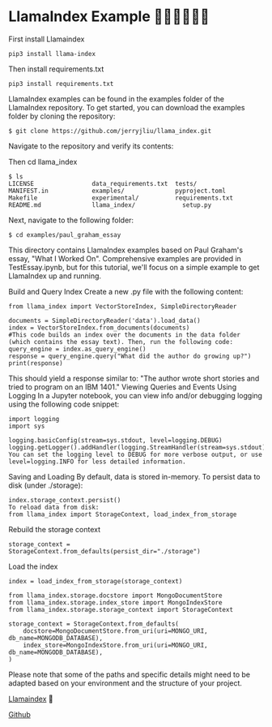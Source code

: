 # LlamaIndex Example 🦙🦙🦙🦙🦙🦙

First install Llamaindex

```
pip3 install llama-index
```
Then install requirements.txt

```
pip3 install requirements.txt
```

LlamaIndex examples can be found in the examples folder of the LlamaIndex repository. To get started, you can download the examples folder by cloning the repository:

```
$ git clone https://github.com/jerryjliu/llama_index.git
```
Navigate to the repository and verify its contents:

Then cd llama_index
```
$ ls
LICENSE                data_requirements.txt  tests/
MANIFEST.in            examples/              pyproject.toml
Makefile               experimental/          requirements.txt
README.md              llama_index/             setup.py
```

Next, navigate to the following folder:

```
$ cd examples/paul_graham_essay
```
This directory contains LlamaIndex examples based on Paul Graham's essay, "What I Worked On". Comprehensive examples are provided in TestEssay.ipynb, but for this tutorial, we'll focus on a simple example to get LlamaIndex up and running.

Build and Query Index
Create a new .py file with the following content:
```
from llama_index import VectorStoreIndex, SimpleDirectoryReader

documents = SimpleDirectoryReader('data').load_data()
index = VectorStoreIndex.from_documents(documents)
#This code builds an index over the documents in the data folder (which contains the essay text). Then, run the following code:
query_engine = index.as_query_engine()
response = query_engine.query("What did the author do growing up?")
print(response)

```
This should yield a response similar to: "The author wrote short stories and tried to program on an IBM 1401."
Viewing Queries and Events Using Logging
In a Jupyter notebook, you can view info and/or debugging logging using the following code snippet:

```
import logging
import sys

logging.basicConfig(stream=sys.stdout, level=logging.DEBUG)
logging.getLogger().addHandler(logging.StreamHandler(stream=sys.stdout))
You can set the logging level to DEBUG for more verbose output, or use level=logging.INFO for less detailed information.
```
Saving and Loading
By default, data is stored in-memory. To persist data to disk (under ./storage):
```
index.storage_context.persist()
To reload data from disk:
from llama_index import StorageContext, load_index_from_storage
```
Rebuild the storage context

```
storage_context = StorageContext.from_defaults(persist_dir="./storage")
```
Load the index

```
index = load_index_from_storage(storage_context)
```

```
from llama_index.storage.docstore import MongoDocumentStore
from llama_index.storage.index_store import MongoIndexStore
from llama_index.storage.storage_context import StorageContext

storage_context = StorageContext.from_defaults(
    docstore=MongoDocumentStore.from_uri(uri=MONGO_URI, db_name=MONGODB_DATABASE),
    index_store=MongoIndexStore.from_uri(uri=MONGO_URI, db_name=MONGODB_DATABASE),
)
```
Please note that some of the paths and specific details might need to be adapted based on your environment and the structure of your project.

[Llamaindex](https://www.llamaindex.ai/) 🦙

[Github](https://github.com/jerryjliu/llama_index)
